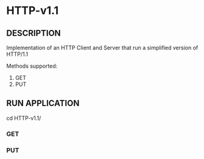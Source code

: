 # HTTP-v1.1


## DESCRIPTION
Implementation of an HTTP Client and Server that run a simplified version of HTTP/1.1

Methods supported:
1. GET
2. PUT


## RUN APPLICATION
cd HTTP-v1.1/

### GET


### PUT
